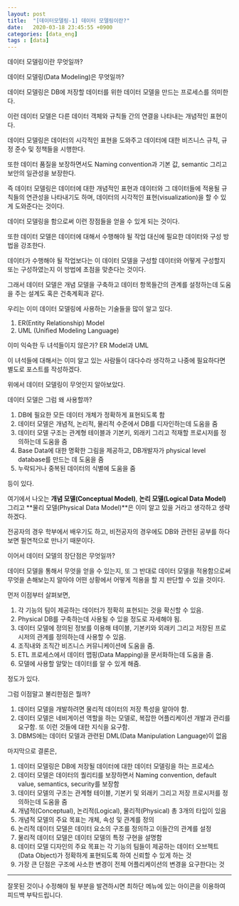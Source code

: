 ```yaml
---
layout: post
title:  "[데이터모델링-1] 데이터 모델링이란?"
date:   2020-03-18 23:45:55 +0900
categories: [data_eng]
tags : [data]
---
```


데이터 모델링이란 무엇일까?

<!--more-->

데이터 모델링(Data Modeling)은 무엇일까?

데이터 모델링은 DB에 저장할 데이터를 위한 데이터 모델을 만드는 프로세스를 의미한다.

이런 데이터 모델은 다른 데이터 객체와 규칙들 간의 연결을 나타내는 개념적인 표현이다.

데이터 모델링은 데이터의 시각적인 표현을 도와주고 데이터에 대한 비즈니스 규칙, 규정 준수 및 정책들을 시행한다.

또한 데이터 품질을 보장하면서도 Naming convention과 기본 값, semantic 그리고 보안의 일관성을 보장한다.

즉 데이터 모델링은 데이터에 대한 개념적인 표현과 데이터와 그 데이터들에 적용될 규칙들의 연관성을 나타내기도 하며, 데이터의 시각적인 표현(visualization)을 할 수 있게 도와준다는 것이다.

데이터 모델링을 함으로써 이런 장점들을 얻을 수 있게 되는 것이다.

또한 데이터 모델은 데이터에 대해서 수행해야 될 작업 대신에 필요한 데이터와 구성 방법을 강조한다.

데이터가 수행해야 될 작업보다는 이 데이터 모델을 구성할 데이터와 어떻게 구성할지 또는 구성하였는지 이 방법에 초점을 맞춘다는 것이다.

그래서 데이터 모델은 개념 모델을 구축하고 데이터 항목들간의 관계를 설정하는데 도움을 주는 설계도 혹은 건축계획과 같다.

우리는 이미 데이터 모델링에 사용하는 기술들을 많이 알고 있다.

1. ER(Entity Relationship) Model
1. UML (Unified Modeling Language)

이미 익숙한 두 녀석들이지 않은가? ER Model과 UML

이 녀석들에 대해서는 이미 알고 있는 사람들이 대다수라 생각하고 나중에 필요하다면 별도로 포스트를 작성하겠다.

위에서 데이터 모델링이 무엇인지 알아보았다.

데이터 모델은 그럼 왜 사용할까?

1. DB에 필요한 모든 데이터 개체가 정확하게 표현되도록 함
1. 데이터 모델은 개념적, 논리적, 물리적 수준에서 DB를 디자인하는데 도움을 줌
1. 데이터 모델 구조는 관계형 테이블과 기본키, 외래키 그리고 적재할 프로시저를 정의하는데 도움을 줌
1. Base Data에 대한 명확한 그림을 제공하고, DB개발자가 physical level database를 만드는 데 도움을 줌
1. 누락되거나 중복된 데이터의 식별에 도움을 줌

등이 있다.

여기에서 나오는 **개념 모델(Conceptual Model)**, **논리 모델(Logical Data Model)** 그리고 **물리 모델(Physical Data Model)**은 이미 알고 있을 거라고 생각하고 생략하겠다.

전공자의 경우 학부에서 배우기도 하고, 비전공자의 경우에도 DB와 관련된 공부를 하다보면 필연적으로 만나기 때문이다.

이어서 데이터 모델의 장단점은 무엇일까?

데이터 모델을 통해서 무엇을 얻을 수 있는지, 또 그 반대로 데이터 모델을 적용함으로써 무엇을 손해보는지 알아야 어떤 상황에서 어떻게 적용을 할 지 판단할 수 있을 것이다.

먼저 이점부터 살펴보면,

1. 각 기능의 팀이 제공하는 데이터가 정확히 표현되는 것을 확신할 수 있음.
1. Physical DB를 구축하는데 사용될 수 있을 정도로 자세해야 됨.
1. 데이터 모델에 정의된 정보를 이용해 테이블, 기본키와 외래키 그리고 저장된 프로시저의 관계를 정의하는데 사용할 수 있음.
1. 조직내와 조직간 비즈니스 커뮤니케이션에 도움을 줌.
1. ETL 프로세스에서 데이터 맵핑(Data Mapping)을 문서화하는데 도움을 줌.
1. 모델에 사용할 알맞는 데이터를 알 수 있게 해줌.

정도가 있다.

그럼 이점말고 불리한점은 뭘까?

1. 데이터 모델을 개발하려면 물리적 데이터의 저장 특성을 알아야 함.
1. 데이터 모델은 네비게이션 역할을 하는 모델로, 복잡한 어플리케이션 개발과 관리를 요구함. 또 이런 것들에 대한 지식을 요구함.
1. DBMS에는 데이터 모델과 관련된 DML(Data Manipulation Language)이 없음

마지막으로 결론은,

1. 데이터 모델링은 DB에 저장될 데이터에 대한 데이터 모델링을 하는 프로세스
1. 데이터 모델은 데이터의 퀄리티를 보장하면서 Naming convention, default value, semantics, security를 보장함
1. 데이터 모델의 구조는 관계형 테이블, 기본키 및 외래키 그리고 저장 프로시저를 정의하는데 도움을 줌
1. 개념적(Conceptual), 논리적(Logical), 물리적(Physical) 총 3개의 타입이 있음
1. 개념적 모델의 주요 목표는 개체, 속성 및 관계를 정의
1. 논리적 데이터 모델은 데이터 요소의 구조를 정의하고 이들간의 관계를 설정
1. 물리적 데이터 모델은 데이터 모델의 특정 구현을 설명함
1. 데이터 모델 디자인의 주요 목표는 각 기능의 팀들이 제공하는 데이터 오브젝트(Data Object)가 정확하게 표현되도록 하여 신뢰할 수 있게 하는 것
1. 가장 큰 단점은 구조에 사소한 변경이 전체 어플리케이션의 변경을 요구한다는 것


---
잘못된 것이나 수정해야 될 부분을 발견하시면 최하단 메뉴에 있는 아이콘을 이용하여 피드백 부탁드립니다.